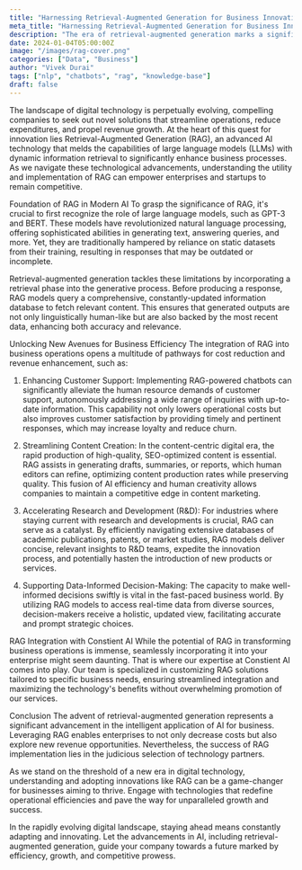 ```yaml
---
title: "Harnessing Retrieval-Augmented Generation for Business Innovation"
meta_title: "Harnessing Retrieval-Augmented Generation for Business Innovation"
description: "The era of retrieval-augmented generation marks a significant leap towards more intelligent, efficient, and dynamic use of AI in business. By leveraging the power of RAG, companies can significantly reduce operational costs and open new avenues for revenue expansion. "
date: 2024-01-04T05:00:00Z
image: "/images/rag-cover.png"
categories: ["Data", "Business"]
author: "Vivek Durai"
tags: ["nlp", "chatbots", "rag", "knowledge-base"]
draft: false
---
```


The landscape of digital technology is perpetually evolving, compelling companies to seek out novel solutions that streamline operations, reduce expenditures, and propel revenue growth. At the heart of this quest for innovation lies Retrieval-Augmented Generation (RAG), an advanced AI technology that melds the capabilities of large language models (LLMs) with dynamic information retrieval to significantly enhance business processes. As we navigate these technological advancements, understanding the utility and implementation of RAG can empower enterprises and startups to remain competitive.

Foundation of RAG in Modern AI
To grasp the significance of RAG, it's crucial to first recognize the role of large language models, such as GPT-3 and BERT. These models have revolutionized natural language processing, offering sophisticated abilities in generating text, answering queries, and more. Yet, they are traditionally hampered by reliance on static datasets from their training, resulting in responses that may be outdated or incomplete.

Retrieval-augmented generation tackles these limitations by incorporating a retrieval phase into the generative process. Before producing a response, RAG models query a comprehensive, constantly-updated information database to fetch relevant content. This ensures that generated outputs are not only linguistically human-like but are also backed by the most recent data, enhancing both accuracy and relevance.

Unlocking New Avenues for Business Efficiency
The integration of RAG into business operations opens a multitude of pathways for cost reduction and revenue enhancement, such as:

1. Enhancing Customer Support: Implementing RAG-powered chatbots can significantly alleviate the human resource demands of customer support, autonomously addressing a wide range of inquiries with up-to-date information. This capability not only lowers operational costs but also improves customer satisfaction by providing timely and pertinent responses, which may increase loyalty and reduce churn.

2. Streamlining Content Creation: In the content-centric digital era, the rapid production of high-quality, SEO-optimized content is essential. RAG assists in generating drafts, summaries, or reports, which human editors can refine, optimizing content production rates while preserving quality. This fusion of AI efficiency and human creativity allows companies to maintain a competitive edge in content marketing.

3. Accelerating Research and Development (R&D): For industries where staying current with research and developments is crucial, RAG can serve as a catalyst. By efficiently navigating extensive databases of academic publications, patents, or market studies, RAG models deliver concise, relevant insights to R&D teams, expedite the innovation process, and potentially hasten the introduction of new products or services.

4. Supporting Data-Informed Decision-Making: The capacity to make well-informed decisions swiftly is vital in the fast-paced business world. By utilizing RAG models to access real-time data from diverse sources, decision-makers receive a holistic, updated view, facilitating accurate and prompt strategic choices.

RAG Integration with Constient AI
While the potential of RAG in transforming business operations is immense, seamlessly incorporating it into your enterprise might seem daunting. That is where our expertise at Constient AI comes into play. Our team is specialized in customizing RAG solutions tailored to specific business needs, ensuring streamlined integration and maximizing the technology's benefits without overwhelming promotion of our services.

Conclusion
The advent of retrieval-augmented generation represents a significant advancement in the intelligent application of AI for business. Leveraging RAG enables enterprises to not only decrease costs but also explore new revenue opportunities. Nevertheless, the success of RAG implementation lies in the judicious selection of technology partners.

As we stand on the threshold of a new era in digital technology, understanding and adopting innovations like RAG can be a game-changer for businesses aiming to thrive. Engage with technologies that redefine operational efficiencies and pave the way for unparalleled growth and success.

In the rapidly evolving digital landscape, staying ahead means constantly adapting and innovating. Let the advancements in AI, including retrieval-augmented generation, guide your company towards a future marked by efficiency, growth, and competitive prowess.
